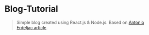# Blog-Tutorial

> Simple blog created using React.js & Node.js.
> Based on [Antonio Erdeljac article](https://blog.cloudboost.io/learn-how-to-create-a-simple-blog-with-react-node-c05fa6889de3).
